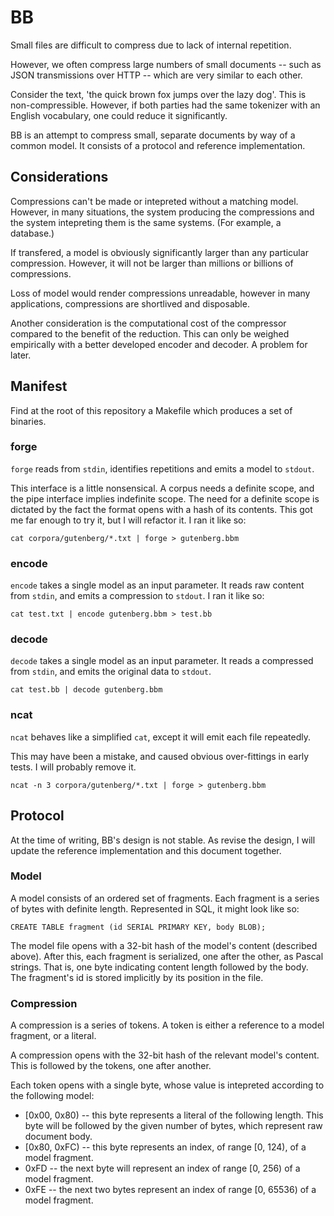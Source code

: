 # BB

Small files are difficult to compress due to lack of internal repetition.

However, we often compress large numbers of small documents -- such as JSON transmissions
over HTTP -- which are very similar to each other.

Consider the text, 'the quick brown fox jumps over the lazy dog'. This is non-compressible.
However, if both parties had the same tokenizer with an English vocabulary, one could reduce it
significantly.

BB is an attempt to compress small, separate documents by way of a common model. It consists
of a protocol and reference implementation.

## Considerations

Compressions can't be made or intepreted without a matching model. However, in many situations,
the system producing the compressions and the system intepreting them is the same systems. (For example,
a database.)

If transfered, a model is obviously significantly larger than any particular compression. However,
it will not be larger than millions or billions of compressions.

Loss of model would render compressions unreadable, however in many applications, compressions are
shortlived and disposable.

Another consideration is the computational cost of the compressor compared to the benefit of the reduction.
This can only be weighed empirically with a better developed encoder and decoder. A problem for later.

## Manifest

Find at the root of this repository a Makefile which produces a set of binaries.

### forge

`forge` reads from `stdin`, identifies repetitions and emits a model to `stdout`.

This interface is a little nonsensical. A corpus needs a definite scope, and the pipe
interface implies indefinite scope. The need for a definite scope is dictated by the
fact the format opens with a hash of its contents. This got me far enough to try it,
but I will refactor it. I ran it like so:

`cat corpora/gutenberg/*.txt | forge > gutenberg.bbm`

### encode

`encode` takes a single model as an input parameter. It reads raw content from `stdin`,
and emits a compression to `stdout`. I ran it like so:

`cat test.txt | encode gutenberg.bbm > test.bb`

### decode

`decode` takes a single model as an input parameter. It reads a compressed from `stdin`,
and emits the original data to `stdout`.

`cat test.bb | decode gutenberg.bbm`

### ncat

`ncat` behaves like a simplified `cat`, except it will emit each file repeatedly.

This may have been a mistake, and caused obvious over-fittings in early tests. I will
probably remove it.

`ncat -n 3 corpora/gutenberg/*.txt | forge > gutenberg.bbm`

## Protocol

At the time of writing, BB's design is not stable. As revise the design, I will update
the reference implementation and this document together.

### Model

A model consists of an ordered set of fragments. Each fragment is a series of bytes with definite length.
Represented in SQL, it might look like so:

````
CREATE TABLE fragment (id SERIAL PRIMARY KEY, body BLOB);
````

The model file opens with a 32-bit hash of the model's content (described above). After
this, each fragment is serialized, one after the other, as Pascal strings. That is, one
byte indicating content length followed by the body. The fragment's id is stored implicitly
by its position in the file.

### Compression

A compression is a series of tokens. A token is either a reference to a model
fragment, or a literal.

A compression opens with the 32-bit hash of the relevant model's content. This
is followed by the tokens, one after another.

Each token opens with a single byte, whose value is intepreted according to the
following model:

* [0x00, 0x80) -- this byte represents a literal of the following length. This byte
    will be followed by the given number of bytes, which represent raw document body.
* [0x80, 0xFC) -- this byte represents an index, of range [0, 124), of a model fragment.
* 0xFD -- the next byte will represent an index of range [0, 256) of a model fragment.
* 0xFE -- the next two bytes represent an index of range [0, 65536) of a model fragment.
